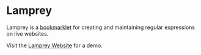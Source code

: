 Lamprey
=======

Lamprey is a [bookmarklet](https://en.wikipedia.org/wiki/Bookmarklet) for creating and maintaining regular expressions on live websites.

Visit the [Lamprey Website](http://wojtowicz.com/lamprey) for a demo.
